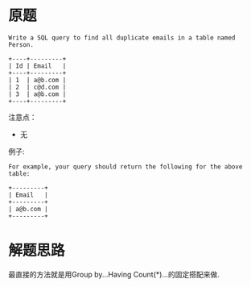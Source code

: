 # 原题

```
Write a SQL query to find all duplicate emails in a table named Person.

+----+---------+
| Id | Email   |
+----+---------+
| 1  | a@b.com |
| 2  | c@d.com |
| 3  | a@b.com |
+----+---------+
```

注意点：

  - 无

例子:

```
For example, your query should return the following for the above table:

+---------+
| Email   |
+---------+
| a@b.com |
+---------+
```

# 解题思路
最直接的方法就是用Group by...Having Count(*)...的固定搭配来做.
